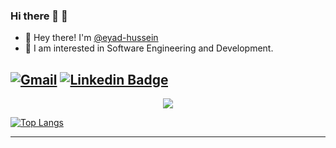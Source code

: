 ### Hi there 👋 🧠
- 👋 Hey there! I'm [@eyad-hussein](https://www.linkedin.com/in/eyad-g-hussein/)
- 👀 I am interested in Software Engineering and Development.

[![Gmail](https://img.shields.io/badge/eyad.hussein@ejust.edu.eg-D14836?style=flat-square&logo=gmail&logoColor=white&link=mailto:eyad.hussein@ejust.edu.eg)](mailto:eyad.hussein@gmail.com)
[![Linkedin Badge](https://img.shields.io/badge/-eyad-g-hussein-blue?style=flat-square&logo=Linkedin&logoColor=white&link=https://www.linkedin.com/in/eyad-g-hussein/)](https://www.linkedin.com/in/eyad-g-hussein/)
---

<div align="center">
  <a href="https://github.com/anuraghazra/github-readme-stats">
  <img src="http://github-profile-summary-cards.vercel.app/api/cards/profile-details?username=eyad-hussein&theme=transparent"/>
  </a>
</div>

[![Top Langs](https://github-readme-stats.vercel.app/api/top-langs/?username=eyad-hussein&theme=transparent&hide=Jupyter%20%Notebook&langs_count=8&layout=compact)](https://github.com/anuraghazra/github-readme-stats)



---
<!--
**eyad-hussein/eyad-hussein** is a ✨ _special_ ✨ repository because its `README.md` (this file) appears on your GitHub profile.

Here are some ideas to get you started:

- 🔭 I’m currently working on .
- 👯 I’m looking to collaborate on ...
- 🤔 I’m looking for help with ...
- 💬 Ask me about ...
- 📫 How to reach me: ...
- 😄 Pronouns: ...
- ⚡ Fun fact: ...
-->
